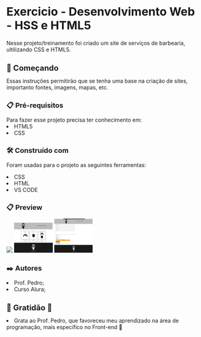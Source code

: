 <h1 style='font-size: 30px'> Exercicio - Desenvolvimento Web - HSS e HTML5 </h1>
    Nesse projeto/treinamento foi criado um site de serviços de barbearia, ultilizando CSS e HTML5.
<p></p>
<h1 style='font-size: 20px;'>🚀 Começando </h1>
    Essas instruções permitirão que se tenha uma base na criação de sites, importanto fontes, imagens, mapas, etc.
<p></p>
    
<h1 style='font-size: 18px;'>📋 Pré-requisitos </h1>
    Para fazer esse projeto precisa ter conhecimento em:
<li> HTML5 </li>
<li> CSS </li>
<p></p>

<h1 style='font-size: 18px;'> 🛠️ Construído com</h1>
Foram usadas para o projeto as seguintes ferramentas:
<p></p>
<li>CSS</li>
<li>HTML</li>
<li>VS CODE</li>
<p></p>

<h1 style='font-size: 18px;'> 📋 Preview </h1>
<img src="edit.png" width=20%> <img src="prlx2.png" width=20%> <img src="prlx3.png" width=20%>

<h1 style='font-size: 18px;'>✒️ Autores</h1>
<li> Prof. Pedro;</li>
<li> Curso Alura;</li>
<p></p>
<h1 style='font-size: 20px;'>🎁 Gratidão 🙏</h1>
<li> Grata ao Prof. Pedro, que favoreceu meu aprendizado na área de programação, mais específico no Front-end 📢</li>

